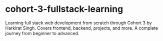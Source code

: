 # cohort-3-fullstack-learning
Learning full stack web development from scratch through Cohort 3 by Harkirat Singh. Covers frontend, backend, projects, and more. A complete journey from beginner to advanced.
